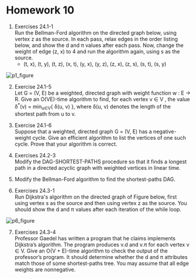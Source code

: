 # Homework 10

1. Exercises 24.1-1<br>
Run the Bellman-Ford algorithm on the directed graph below, using vertex z as the source. In each pass, relax edges in the order listing below, and show the d and π values after each pass. Now, change the weight of edge (z, x) to 4 and run the algorithm again, using s as the source.
    - (t, x), (t, y), (t, z), (x, t), (y, x), (y, z), (z, x), (z, s), (s, t), (s, y)

![p1_figure](https://i.imgur.com/ywv0pCV.png)

2. Exercise 24.1-5<br>
Let G = (V, E) be a weighted, directed graph with weight function w : E → R. Give an O(VE)-time algorithm to find, for each vertex v ∈ V , the value δ<sup>\*</sup>(v) = min<sub>u∈V</sub>{ δ(u, v) }, where δ(u, v) denotes the length of the shortest path from u to v.

3. Exercise 24.1-6<br>
Suppose that a weighted, directed graph G = (V, E) has a negative-weight cycle. Give an efficient algorithm to list the vertices of one such cycle. Prove that your algorithm is correct.

4. Exercises 24.2-3<br>
Modify the DAG-SHORTEST-PATHS procedure so that it finds a longest path in a directed acyclic graph with weighted vertices in linear time.

5. Modify the Bellman-Ford algorithm to find the shortest-paths DAG.

6. Exercises 24.3-1<br>
Run Dijkstra's algorithm on the directed graph of Figure below, first using vertex s as the source and then using vertex z as the source. You should show the d and π values after each iteration of the while loop.

![p6_figure](https://i.imgur.com/7a0crNG.png)

7. Exercises 24.3-4<br>
Professor Gaedel has written a program that he claims implements Dijkstra’s algorithm. The program produces v.d and v.π for each vertex v ∈ V. Give an O(V + E)-time algorithm to check the output of the professor’s program. It should determine whether the d and π attributes match those of some shortest-paths tree. You may assume that all edge weights are nonnegative.

